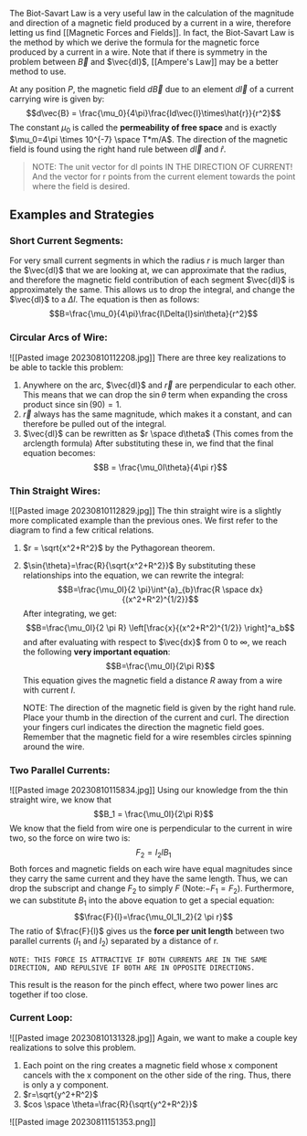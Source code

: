 The Biot-Savart Law is a very useful law in the calculation of the magnitude and direction of a magnetic field produced by a current in a wire, therefore letting us find [[Magnetic Forces and Fields]]. In fact, the Biot-Savart Law is the method by which we derive the formula for the magnetic force produced by a current in a wire. Note that if there is symmetry in the problem between $\vec{B}$ and $\vec{dl}$, [[Ampere's Law]] may be a better method to use.

At any position $P$, the magnetic field $d\vec{B}$ due to an element $d\vec{l}$ of a current carrying wire is given by:
$$d\vec{B} = \frac{\mu_0}{4\pi}\frac{Id\vec{l}\times\hat{r}}{r^2}$$
The constant $\mu_0$ is called the **permeability of free space** and is exactly $\mu_0=4\pi \times 10^{-7} \space T*m/A$. The direction of the magnetic field is found using the right hand rule between $d\vec{l}$ and $\hat{r}$. 

>NOTE: The unit vector for dl points IN THE DIRECTION OF CURRENT! And the vector for r points from the current element towards the point where the field is desired.

## Examples and Strategies
### Short Current Segments:
For very small current segments in which the radius $r$ is much larger than the $\vec{dl}$ that we are looking at, we can approximate that the radius, and therefore the magnetic field contribution of each segment $\vec{dl}$ is approximately the same. This allows us to drop the integral, and change the $\vec{dl}$ to a $\Delta{l}$. The equation is then as follows:
$$B=\frac{\mu_0}{4\pi}\frac{I\Delta{l}sin\theta}{r^2}$$

### Circular Arcs of Wire:
![[Pasted image 20230810112208.jpg]]
There are three key realizations to be able to tackle this problem:
1. Anywhere on the arc, $\vec{dl}$ and $\vec{r}$ are perpendicular to each other. This means that we can drop the $\sin{\theta}$  term when expanding the cross product since $\sin(90)=1$. 
2. $\vec{r}$ always has the same magnitude, which makes it a constant, and can therefore be pulled out of the integral.
3. $\vec{dl}$ can be rewritten as $r \space d\theta$ (This comes from the arclength formula)
After substituting these in, we find that the final equation becomes:
$$B = \frac{\mu_0I\theta}{4\pi r}$$
### Thin Straight Wires:
![[Pasted image 20230810112829.jpg]]
The thin straight wire is a slightly more complicated example than the previous ones. We first refer to the diagram to find a few critical relations.
1. $r = \sqrt{x^2+R^2}$ by the Pythagorean theorem.
2. $\sin{\theta}=\frac{R}{\sqrt{x^2+R^2}}$ 
By substituting these relationships into the equation, we can rewrite the integral:
$$B=\frac{\mu_0I}{2 \pi}\int^{a}_{b}\frac{R \space dx}{(x^2+R^2)^{1/2}}$$
After integrating, we get:
$$B=\frac{\mu_0I}{2 \pi R} \left[\frac{x}{(x^2+R^2)^{1/2}} \right]^a_b$$
and after evaluating with respect to $\vec{dx}$ from 0 to $\infty$, we reach the following **very important equation**:
$$B=\frac{\mu_0I}{2\pi R}$$
This equation gives the magnetic field a distance $R$ away from a wire with current $I$.

	NOTE: The direction of the magnetic field is given by the right hand rule. Place your thumb in the direction of the current and curl. The direction your fingers curl indicates the direction the magnetic field goes. Remember that the magnetic field for a wire resembles circles spinning around the wire.
### Two Parallel Currents:
![[Pasted image 20230810115834.jpg]]
Using our knowledge from the thin straight wire, we know that
$$B_1 = \frac{\mu_0I}{2\pi R}$$
We know that the field from wire one is perpendicular to the current in wire two, so the force on wire two is:
$$F_2=I_2lB_1$$
Both forces and magnetic fields on each wire have equal magnitudes since they carry the same current and they have the same length. Thus, we can drop the subscript and change $F_2$ to simply $F$ (Note:$-F_1=F_2$). Furthermore, we can substitute $B_1$ into the above equation to get a special equation:
$$\frac{F}{l}=\frac{\mu_0I_1I_2}{2 \pi r}$$
The ratio of $\frac{F}{l}$ gives us the **force per unit length** between two parallel currents ($I_1$ and $I_2$) separated by a distance of r.

	NOTE: THIS FORCE IS ATTRACTIVE IF BOTH CURRENTS ARE IN THE SAME DIRECTION, AND REPULSIVE IF BOTH ARE IN OPPOSITE DIRECTIONS.

This result is the reason for the pinch effect, where two power lines arc together if too close.
### Current Loop:
![[Pasted image 20230810131328.jpg]]
Again, we want to make a couple key realizations to solve this problem.
1. Each point on the ring creates a magnetic field whose x component cancels with the x component on the other side of the ring. Thus, there is only a y component.
2. $r=\sqrt{y^2+R^2}$
3. $cos \space \theta=\frac{R}{\sqrt{y^2+R^2}}$

![[Pasted image 20230811151353.png]]

